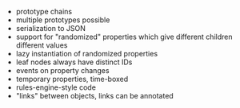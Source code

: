 - prototype chains
- multiple prototypes possible
- serialization to JSON
- support for "randomized" properties which give different children different values
- lazy instantiation of randomized properties
- leaf nodes always have distinct IDs
- events on property changes
- temporary properties, time-boxed
- rules-engine-style code
- "links" between objects, links can be annotated
